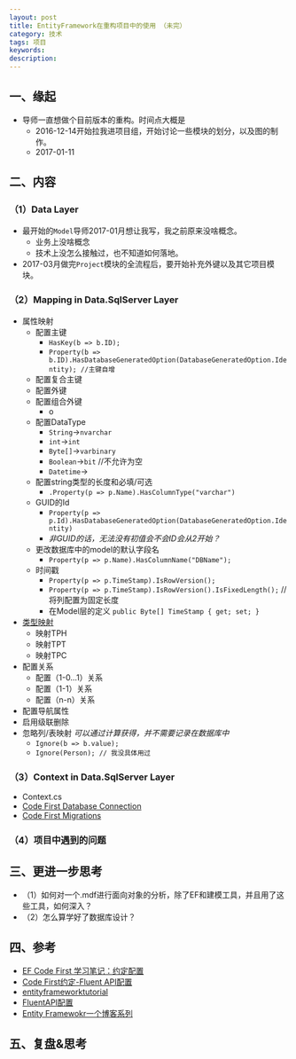 ```yaml
---
layout: post  
title: EntityFramework在重构项目中的使用 （未完）     
category: 技术    
tags: 项目      
keywords:        
description:       
---  
```


##  一、缘起  
+ 导师一直想做个目前版本的重构。时间点大概是
	+ 2016-12-14开始拉我进项目组，开始讨论一些模块的划分，以及图的制作。
	+ 2017-01-11

##  二、内容
###  （1）Data Layer
+ 最开始的`Model`导师2017-01月想让我写，我之前原来没啥概念。
	+ 业务上没啥概念
	+ 技术上没怎么接触过，也不知道如何落地。
+ 2017-03月做完`Project`模块的全流程后，要开始补充外键以及其它项目模块。

###  （2）Mapping in Data.SqlServer Layer
+ 属性映射
	+ 配置主键 
		+ `HasKey(b => b.ID); `
		+ `Property(b => b.ID).HasDatabaseGeneratedOption(DatabaseGeneratedOption.Identity); //主键自增`
	+ 配置复合主键
	+ 配置外键
	+ 配置组合外键
		+ o
	+ 配置DataType
		+ `String`->`nvarchar`
		+ `int`->`int`
		+ `Byte[]`->`varbinary`  
		+ `Boolean`->`bit` //不允许为空
		+ `Datetime`->
	+ 配置string类型的长度和必填/可选
		+ `.Property(p => p.Name).HasColumnType("varchar")`
	+ GUID的Id 
		+ `Property(p => p.Id).HasDatabaseGeneratedOption(DatabaseGeneratedOption.Identity)`
		+ *非GUID的话，无法没有初值会不会ID会从2开始？*
	+ 更改数据库中的model的默认字段名
		+ `Property(p => p.Name).HasColumnName("DBName");` 
	+ 时间戳 
		+  `Property(p => p.TimeStamp).IsRowVersion();`
		+   `Property(p => p.TimeStamp).IsRowVersion().IsFixedLength();` //将列配置为固定长度
		+ 在Model层的定义 `public Byte[] TimeStamp { get; set; }` 
+ [类型映射](http://www.jianshu.com/p/4b043b3a7df5)
	+ 映射TPH
	+ 映射TPT
	+ 映射TPC
+ 配置关系
	+ 配置（1-0...1）关系 
	+ 配置（1-1）关系
	+ 配置（n-n）关系
+ 配置导航属性
+ 启用级联删除
+ 忽略列/表映射 *可以通过计算获得，并不需要记录在数据库中*
	+ `Ignore(b => b.value);`
	+ `Ignore(Person); // 我没具体用过` 

###  （3）Context in Data.SqlServer Layer
+ Context.cs
+ [Code First Database Connection](http://blog.163.com/m13864039250_1/blog/static/21386524820152885817287/)
+ [Code First Migrations](http://blog.163.com/m13864039250_1/blog/static/2138652482015289109327/) 

###  （4）项目中遇到的问题

##  三、更进一步思考
+ （1）如何对一个.mdf进行面向对象的分析，除了EF和建模工具，并且用了这些工具，如何深入？
+ （2）怎么算学好了数据库设计？

##  四、参考
+ [EF Code First 学习笔记：约定配置](http://www.cnblogs.com/Gyoung/archive/2013/01/17/2864150.html)
+ [Code First约定-Fluent API配置](http://blog.163.com/m13864039250_1/blog/static/2138652482015283397609/)
+ [entityframeworktutorial](http://www.entityframeworktutorial.net/code-first/inheritance-strategy-in-code-first.aspx)
+ [FluentAPI配置](http://www.cnblogs.com/cuijl/p/6737815.html)
+ [Entity Framewokr一个博客系列](http://www.cnblogs.com/dudu/tag/Entity%20Framework/)
##  五、复盘&思考

